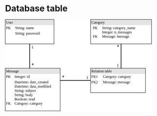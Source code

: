 # Database table

![alt text](pictures/DB_table.png "This is a table diagram representing the database at the moment.")


